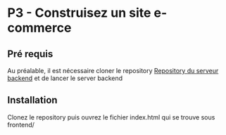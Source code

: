 # P3 - Construisez un site e-commerce

## Pré requis
Au préalable, il est nécessaire cloner le repository [Repository du serveur backend](https://github.com/OpenClassrooms-Student-Center/JWDP5.git "Serveur back end") et de lancer le server backend

## Installation
Clonez le repository puis ouvrez le fichier index.html qui se trouve sous frontend/
